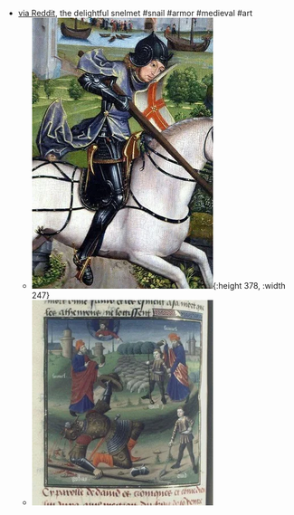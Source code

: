- [via Reddit](https://www.reddit.com/r/Armor/comments/1n7drij/snail_sallet/), the delightful snelmet #snail #armor #medieval #art
	- ![snail-sallet-v0-uj6psjer3ymf1.webp](../assets/snail-sallet-v0-uj6psjer3ymf1_1757039601412_0.webp){:height 378, :width 247}
	- ![snail-sallet-v0-4qqs86er3ymf1.webp](../assets/snail-sallet-v0-4qqs86er3ymf1_1757039615988_0.webp)